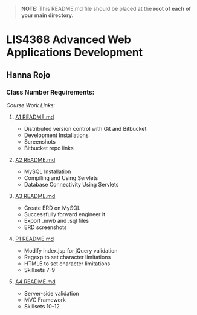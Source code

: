> **NOTE:** This README.md file should be placed at the **root of each of your main directory.**

# LIS4368 Advanced Web Applications Development

## Hanna Rojo

### Class Number Requirements:

*Course Work Links:*

1. [A1 README.md](A1/README.md "My A1 README.md file")
    - Distributed version control with Git and Bitbucket
    - Development Installations
    - Screenshots
    - Bitbucket repo links

2. [A2 README.md](A2/README.md "My A2 README.md file")
    - MySQL Installation
    - Compiling and Using Servlets
    - Database Connectivity Using Servlets

3. [A3 README.md](A3/README.md "My A3 README.md file")
    - Create ERD on MySQL
    - Successfully forward engineer it
    - Export .mwb and .sql files
    - ERD screenshots

4. [P1 README.md](P1/README.md "My P1 README.md file")
    - Modify index.jsp for jQuery validation
    - Regexp to set character limitations
    - HTML5 to set character limitations
    - Skillsets 7-9

5. [A4 README.md](A4/README.md "My A4 README.md file")
    - Server-side validation
    - MVC Framework
    - Skillsets 10-12

    